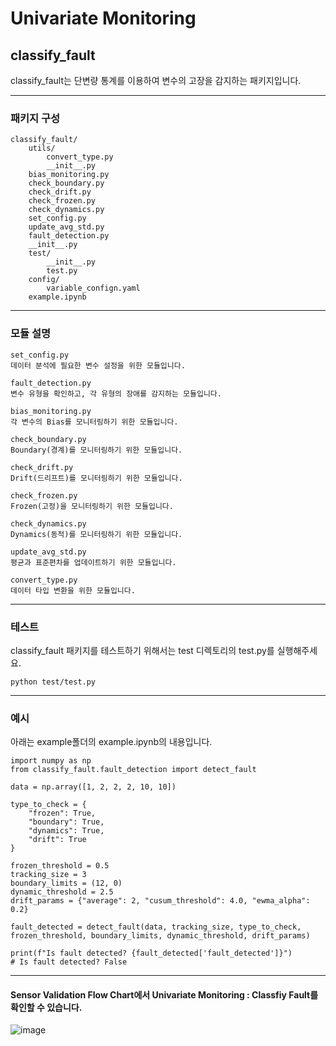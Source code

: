 # Univariate Monitoring

## classify_fault
classify_fault는 단변량 통계를 이용하여 변수의 고장을 감지하는 패키지입니다.

---

### 패키지 구성
```
classify_fault/
    utils/
        convert_type.py
        __init__.py
    bias_monitoring.py
    check_boundary.py
    check_drift.py
    check_frozen.py
    check_dynamics.py
    set_config.py
    update_avg_std.py
    fault_detection.py
    __init__.py
    test/
        __init__.py
        test.py
    config/
        variable_confign.yaml
    example.ipynb
```
---

### 모듈 설명
    set_config.py
    데이터 분석에 필요한 변수 설정을 위한 모듈입니다.

    fault_detection.py
    변수 유형을 확인하고, 각 유형의 장애를 감지하는 모듈입니다.

    bias_monitoring.py
    각 변수의 Bias를 모니터링하기 위한 모듈입니다.

    check_boundary.py
    Boundary(경계)를 모니터링하기 위한 모듈입니다.

    check_drift.py
    Drift(드리프트)를 모니터링하기 위한 모듈입니다.

    check_frozen.py
    Frozen(고정)을 모니터링하기 위한 모듈입니다.

    check_dynamics.py
    Dynamics(동적)를 모니터링하기 위한 모듈입니다.

    update_avg_std.py
    평균과 표준편차를 업데이트하기 위한 모듈입니다.

    convert_type.py
    데이터 타입 변환을 위한 모듈입니다.

---

### 테스트
classify_fault 패키지를 테스트하기 위해서는 test 디렉토리의 test.py를 실행해주세요.
```
python test/test.py
```
---

### 예시

아래는 example폴더의 example.ipynb의 내용입니다.
```
import numpy as np
from classify_fault.fault_detection import detect_fault

data = np.array([1, 2, 2, 2, 10, 10])

type_to_check = {
    "frozen": True,
    "boundary": True,
    "dynamics": True,
    "drift": True
}

frozen_threshold = 0.5
tracking_size = 3
boundary_limits = (12, 0)
dynamic_threshold = 2.5
drift_params = {"average": 2, "cusum_threshold": 4.0, "ewma_alpha": 0.2}

fault_detected = detect_fault(data, tracking_size, type_to_check, frozen_threshold, boundary_limits, dynamic_threshold, drift_params)

print(f"Is fault detected? {fault_detected['fault_detected']}")
# Is fault detected? False
```

---

#### Sensor Validation Flow Chart에서 Univariate Monitoring : Classfiy Fault를 확인할 수 있습니다.
![image](https://user-images.githubusercontent.com/80809187/230880252-aa5fc285-3382-4442-a59c-fd60d310505a.png)
